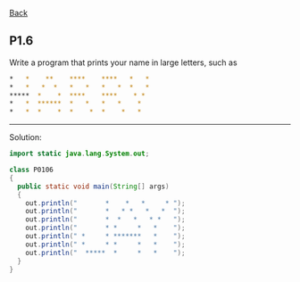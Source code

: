 [Back](../README.md)

## P1.6

Write a program that prints your name in large letters, such as

```bash
*   *    **    ****    ****   *   *
*   *   *  *   *   *   *   *  *   *
*****  *    *  ****    ****    * *
*   *  ******  *   *   *   *    *
*   *  *    *  *    *  *    *   *
```

---

Solution:

```java
import static java.lang.System.out;

class P0106 
{
  public static void main(String[] args) 
  {
    out.println("       *    *   *     * ");
    out.println("       *   * *   *   *  ");
    out.println("       *  *   *   * *   ");
    out.println("       * *     *   *    ");
    out.println(" *     * *******   *    ");
    out.println(" *     * *     *   *    ");
    out.println("  *****  *     *   *    ");
  }
}
```
